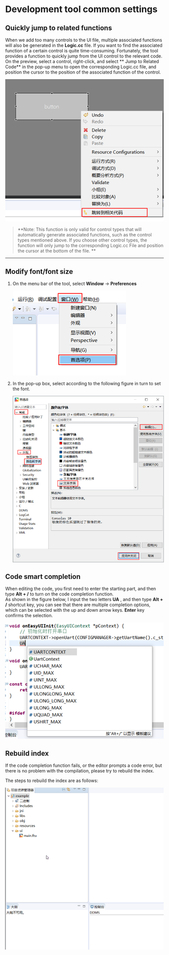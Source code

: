 # Development tool common settings

## <span id = "jump_to_source"> Quickly jump to related functions</span>
When we add too many controls to the UI file, multiple associated functions will also be generated in the **Logic.cc** file. If you want to find the associated function of a certain control is quite time-consuming.
Fortunately, the tool provides a function to quickly jump from the UI control to the relevant code.  
On the preview, select a control, right-click, and select ** Jump to Related Code** in the pop-up menu to open the corresponding Logic.cc file, and position the cursor to the position of the associated function of the control.  
 

   ![](assets/ide/jump_to_source.png)

> **Note: This function is only valid for control types that will automatically generate associated functions, such as the control types mentioned above. If you choose other control types, the function will only jump to the corresponding Logic.cc File and position the cursor at the bottom of the file. **
   
   
---     

## Modify font/font size
1. On the menu bar of the tool, select **Window** -> **Preferences**      

      ![](assets/ide/preference.png)

2.  In the pop-up box, select according to the following figure in turn to set the font.    
  
     ![](assets/ide/set_font.png)

## Code smart completion
When editing the code, you first need to enter the starting part, and then type **Alt + /** to turn on the code completion function.    
As shown in the figure below, I input the two letters **UA** , and then type **Alt + /** shortcut key, you can see that there are multiple completion options, which can be selected with the up and down arrow keys. **Enter** key confirms the selection.  

  ![](assets/ide/intelisence.png)
  

## Rebuild index  
  If the code completion function fails, or the editor prompts a code error, but there is no problem with the compilation, please try to rebuild the index.  
 
 The steps to rebuild the index are as follows:
 
 ![](assets/ide/rebuild_index.gif)  
